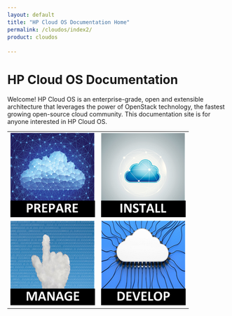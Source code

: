 ```yaml
---
layout: default
title: "HP Cloud OS Documentation Home"
permalink: /cloudos/index2/
product: cloudos

---
```


# HP Cloud OS Documentation

Welcome! HP Cloud OS is an enterprise-grade, open and extensible architecture that leverages the power of OpenStack technology, 
the fastest growing open-source cloud community. This documentation site is for anyone interested in HP Cloud OS.

<table>
<tr>
<td style="text-align: center; vertical-align: middle;"><a href="/cloudos/overview/"><img src="media/cloudos-icon1.png" border="0"/></a></td>
<td style="text-align: center; vertical-align: middle;"><a href="/cloudos/install/"><img src="media/cloudos-icon2.png" border="0"/></td>
</tr>
<tr>
<td style="text-align: center; vertical-align: middle;"><a href="/cloudos/overview/"><img src="media/cloudos-icon3.png" border="0"/></td>
<td style="text-align: center; vertical-align: middle;"><a href="/cloudos/api/quickstart/"><img src="media/cloudos-icon4.png" border="0"/></td>
</tr>
</table>


 